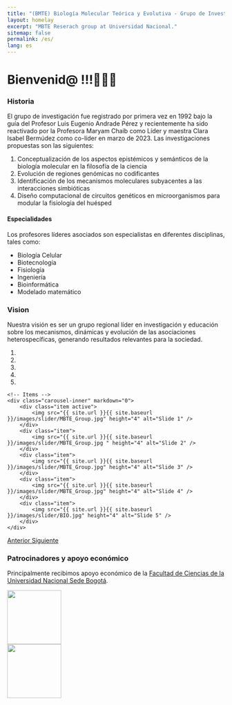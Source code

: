 ```yaml
---
title: "(BMTE) Biología Molecular Teórica y Evolutiva - Grupo de Investigación - Home"
layout: homelay
excerpt: "MBTE Reserach group at Universidad Nacional."
sitemap: false
permalink: /es/
lang: es
---
```

<h1>Bienvenid@ !!!🔬🧬🦠 </h1>

### Historia
El grupo de investigación fue registrado por primera vez en 1992 bajo la guía del Profesor Luis Eugenio Andrade Pérez y recientemente ha sido reactivado por la Profesora Maryam Chaib como Líder y maestra Clara Isabel Bermúdez como co-líder en marzo de 2023.
Las investigaciones propuestas son las siguientes:
1. Conceptualización de los aspectos epistémicos y semánticos de la biología molecular en la filosofía de la ciencia
2. Evolución de regiones genómicas no codificantes
3. Identificación de los mecanismos moleculares subyacentes a las interacciones simbióticas
4. Diseño computacional de circuitos genéticos en microorganismos para modular la fisiología del huésped 

#### Especialidades
Los profesores líderes asociados son especialistas en diferentes disciplinas, tales como:

* Biología Celular
* Biotecnología
* Fisiología
* Ingeniería
* Bioinformática
* Modelado matemático

### Vision
Nuestra visión es ser un grupo regional líder en investigación y educación sobre los mecanismos, dinámicas y evolución de las asociaciones heterospecíficas, generando resultados relevantes para la sociedad.

<div markdown="0" id="carousel" class="carousel slide" data-ride="carousel" data-interval="4000" data-pause="hover" >
    <!-- Menu -->
    <ol class="carousel-indicators">
        <li data-target="#carousel" data-slide-to="0" class="active"></li>
        <li data-target="#carousel" data-slide-to="1"></li>
        <li data-target="#carousel" data-slide-to="2"></li>
        <li data-target="#carousel" data-slide-to="3"></li>
        <li data-target="#carousel" data-slide-to="4"></li>
    </ol>
 
    <!-- Items -->
    <div class="carousel-inner" markdown="0">
        <div class="item active">
            <img src="{{ site.url }}{{ site.baseurl }}/images/slider/MBTE_Group.jpg" height="4" alt="Slide 1" />
        </div>
        <div class="item">
            <img src="{{ site.url }}{{ site.baseurl }}/images/slider/MBTE_Group.jpg " height="4" alt="Slide 2" />
        </div> 
        <div class="item">
            <img src="{{ site.url }}{{ site.baseurl }}/images/slider/MBTE_Group.jpg" height="4" alt="Slide 3" />
        </div>  
        <div class="item">
            <img src="{{ site.url }}{{ site.baseurl }}/images/slider/MBTE_Group.jpg" height="4" alt="Slide 4" />
        </div>
        <div class="item">
            <img src="{{ site.url }}{{ site.baseurl }}/images/slider/BIO.jpg" height="4" alt="Slide 5" />
        </div>          
    </div>
  <a class="left carousel-control" href="#carousel" role="button" data-slide="prev">
    <span class="glyphicon glyphicon-chevron-left" aria-hidden="true"></span>
    <span class="sr-only">Anterior</span>
  </a>
  <a class="right carousel-control" href="#carousel" role="button" data-slide="next">
    <span class="glyphicon glyphicon-chevron-right" aria-hidden="true"></span>
    <span class="sr-only">Siguiente</span>
  </a>
</div>

### Patrocinadores y apoyo económico
Principalmente recibimos apoyo económico de la [Facultad de Ciencias de la Universidad Nacional Sede Bogotá](https://unal.edu.co/).

<div class="row">

<div class="col-sm-3 clearfix vcenter">
<img src="{{ site.url }}{{ site.baseurl }}/images/logopic/unal-logo.webp" style="width: 125px">


</div>

<div class="col-sm-3 clearfix vcenter">
<img src="{{ site.url }}{{ site.baseurl }}/images/logopic/coesscico.png" style="width: 125px">



</div>



<!--
<div class="col-sm-3 clearfix vcenter">
<img src="{{ site.url }}{{ site.baseurl }}/images/logopic/svart_fyrkant_eng.png" style="width: 120px">

</div>

<div class="col-sm-2 clearfix vcenter">
<img src="{{ site.url }}{{ site.baseurl }}/images/logopic/ssf_gb_rgb-300x247.png" style="width: 124px">

</div>

</div>
-->

